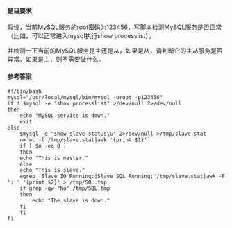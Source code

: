 #### 题目要求
假设，当前MySQL服务的root密码为123456，写脚本检测MySQL服务是否正常（比如，可以正常进入mysql执行show processlist），

并检测一下当前的MySQL服务是主还是从，如果是从，请判断它的主从服务是否异常。如果是主，则不需要做什么。

#### 参考答案
```
#!/bin/bash
mysql="/usr/local/mysql/bin/mysql -uroot -p123456"
if ! $mysql -e "show processlist" >/dev/null 2>/dev/null 
then
    echo "MySQL service is down."
    exit
else
    $mysql -e "show slave status\G" 2>/dev/null >/tmp/slave.stat
    n=`wc -l /tmp/slave.stat|awk '{print $1}'`
    if [ $n -eq 0 ]
    then
	echo "This is master."
    else
	echo "This is slave."
	egrep 'Slave_IO_Running:|Slave_SQL_Running:'/tmp/slave.stat|awk -F ': ' '{print $2}' > /tmp/SQL.tmp
	if grep -qw "No" /tmp/SQL.tmp 
	then
	    echo "The slave is down."
	fi
    fi
fi

```
